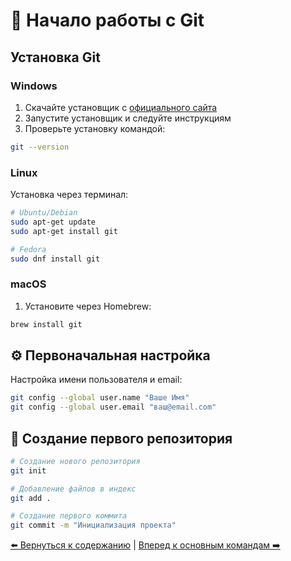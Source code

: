 # 🚀 Начало работы с Git

## Установка Git

### Windows
1. Скачайте установщик с [официального сайта](https://git-scm.com/)
2. Запустите установщик и следуйте инструкциям
3. Проверьте установку командой:
```bash
git --version
```

### Linux
Установка через терминал:
```bash
# Ubuntu/Debian
sudo apt-get update
sudo apt-get install git

# Fedora
sudo dnf install git
```

### macOS
1. Установите через Homebrew:
```bash
brew install git
```

## ⚙️ Первоначальная настройка

Настройка имени пользователя и email:

```bash
git config --global user.name "Ваше Имя"
git config --global user.email "ваш@email.com"
```

## 📝 Создание первого репозитория

```bash
# Создание нового репозитория
git init

# Добавление файлов в индекс
git add .

# Создание первого коммита
git commit -m "Инициализация проекта"
```

[⬅️ Вернуться к содержанию](../README.md) | [Вперед к основным командам ➡️](basic-commands.md) 